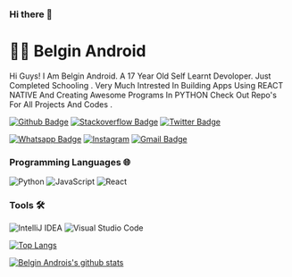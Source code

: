 ### Hi there 👋

# :man_technologist: Belgin Android

Hi Guys! I Am Belgin Android. A 17 Year Old Self Learnt Devoloper. Just Completed Schooling . Very Much Intrested In Building Apps Using REACT NATIVE And Creating Awesome Programs In PYTHON Check Out Repo's For All Projects And Codes . 


[![Github Badge](https://img.shields.io/badge/-Github-000?style=flat-square&logo=Github&logoColor=white&link=https://github.com/lucasgdb)](https://github.com/Belgin-Android)
[![Stackoverflow Badge](https://img.shields.io/badge/-Stackoverflow-4CA143?style=flat-square&logo=Stackoverflow&logoColor=white&link=https://stackoverflow.com/users/13180370/belgin-android)](https://stackoverflow.com/users/13180370/belgin-android)
[![Twitter Badge](https://img.shields.io/badge/-Twitter-1ca0f1?style=flat-square&labelColor=1ca0f1&logo=twitter&logoColor=white&link=https://twitter.com/BelginAndroid)](https://twitter.com/BelginAndroid)

[![Whatsapp Badge](https://img.shields.io/badge/-Whatsapp-4CA143?style=flat-square&labelColor=4CA143&logo=whatsapp&logoColor=white&link=https://wa.me/918940900947?text=Hi)](https://wa.me/918940900947?text=Hi)
 <a href="https://www.instagram.com/belgin_android/" target="_blank"><img src="https://img.shields.io/badge/Instagram-%23E4405F.svg?&style=flat-square&logo=instagram&logoColor=white" alt="Instagram"></a>
 [![Gmail Badge](https://img.shields.io/badge/-Gmail-c14438?style=flat-square&logo=Gmail&logoColor=white&link=mailto:belginjarosh46@gmail.com)](mailto:belginjarosh46@gmail.com)
 
 
 ### Programming Languages 🌐

![Python](https://img.shields.io/static/v1?label=&message=Python&color=3C78A9&logo=python&logoColor=FFFFFF)
![JavaScript](https://img.shields.io/badge/-JavaScript-F7DF1E?style=flat-square&logo=JavaScript&logoColor=000)
<img alt="React" src="https://img.shields.io/badge/-React-black?style=flat-square&logo=react" /> 

 
 ### Tools 🛠️

![IntelliJ IDEA](https://img.shields.io/badge/-IntelliJ%20IDEA-000000?style=flat-square&logo=IntelliJ%20IDEA&logoColor=fff) ![Visual Studio Code](https://img.shields.io/badge/-Visual%20Studio%20Code-007ACC?style=flat-square&logo=Visual%20Studio%20Code&logoColor=fff) 

[![Top Langs](https://github-readme-stats.vercel.app/api/top-langs/?username=Belgin-Android&langs_count=8)](https://github.com/belgin-android)
 
[![Belgin Androis's github stats](https://github-readme-stats.vercel.app/api?username=belgin-android&show_icons=true&title_color=151515&icon_color=79ff97&text_color=151515f&bg_color=fff)](https://github.com/belgin-android)



